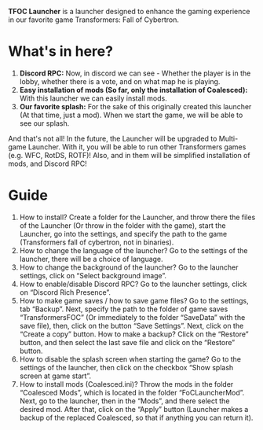 **TFOC Launcher** is a launcher designed to enhance the gaming experience in our favorite game Transformers: Fall of Cybertron.

# What's in here?
1. **Discord RPC:** Now, in discord we can see - Whether the player is in the lobby, whether there is a vote, and on what map he is playing.
2. **Easy installation of mods (So far, only the installation of Coalesced):** With this launcher we can easily install mods.
3. **Our favorite splash:** For the sake of this originally created this launcher (At that time, just a mod). When we start the game, we will be able to see our splash.

And that's not all! In the future, the Launcher will be upgraded to Multi-game Launcher. 
With it, you will be able to run other Transformers games (e.g. WFC, RotDS, ROTF)! Also, and in them will be simplified installation of mods, and Discord RPC!

# Guide
1. How to install? Create a folder for the Launcher, and throw there the files of the Launcher (Or throw in the folder with the game), start the Launcher, go into the settings, and specify the path to the game (Transformers fall of cybertron, not in binaries).
2. How to change the language of the launcher? Go to the settings of the launcher, there will be a choice of language.
3. How to change the background of the launcher? Go to the launcher settings, click on “Select background image”.
4. How to enable/disable Discord RPC? Go to the launcher settings, click on “Discord Rich Presence”.
5. How to make game saves / how to save game files? Go to the settings, tab “Backup”. Next, specify the path to the folder of game saves “TransformersFOC” (Or immediately to the folder “SaveData” with the save file), then, click on the button “Save Settings”. Next, click on the “Create a copy” button. How to make a backup? Click on the “Restore” button, and then select the last save file and click on the “Restore” button.
6. How to disable the splash screen when starting the game? Go to the settings of the launcher, then click on the checkbox “Show splash screen at game start”.
7. How to install mods (Coalesced.ini)? Throw the mods in the folder “Coalesced Mods”, which is located in the folder “FoCLauncherMod”. Next, go to the launcher, then in the “Mods”, and there select the desired mod. After that, click on the “Apply” button (Launcher makes a backup of the replaced Coalesced, so that if anything you can return it). 
